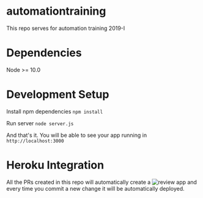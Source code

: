 # automationtraining
This repo serves for automation training 2019-I

# Dependencies
Node >= 10.0

# Development Setup
Install npm dependencies
`npm install`

Run server
`node server.js`

And that's it. You will be able to see your app running in `http://localhost:3000`


# Heroku Integration
All the PRs created in this repo will automatically create a ![review app](https://devcenter.heroku.com/articles/github-integration-review-apps) and every time you commit a new change it will be automatically deployed.
